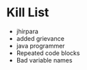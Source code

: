 Kill List
=========
* jhirpara
* added grievance 
* java programmer
* Repeated code blocks
* Bad variable names
